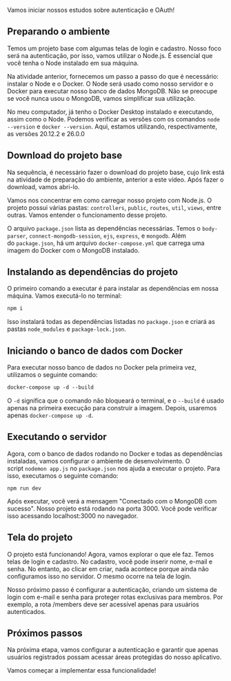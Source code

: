 Vamos iniciar nossos estudos sobre autenticação e OAuth!

## Preparando o ambiente

Temos um projeto base com algumas telas de login e cadastro. Nosso foco será na autenticação, por isso, vamos utilizar o Node.js. É essencial que você tenha o Node instalado em sua máquina.

Na atividade anterior, fornecemos um passo a passo do que é necessário: instalar o Node e o Docker. O Node será usado como nosso servidor e o Docker para executar nosso banco de dados MongoDB. Não se preocupe se você nunca usou o MongoDB, vamos simplificar sua utilização.

No meu computador, já tenho o Docker Desktop instalado e executando, assim como o Node. Podemos verificar as versões com os comandos `node --version` e `docker --version`. Aqui, estamos utilizando, respectivamente, as versões 20.12.2 e 26.0.0

## Download do projeto base

Na sequência, é necessário fazer o download do projeto base, cujo link está na atividade de preparação do ambiente, anterior a este vídeo. Após fazer o download, vamos abri-lo.

Vamos nos concentrar em como carregar nosso projeto com Node.js. O projeto possui várias pastas: `controllers`, `public`, `routes`, `util`, `views`, entre outras. Vamos entender o funcionamento desse projeto.

O arquivo `package.json` lista as dependências necessárias. Temos o `body-parser`, `connect-mongodb-session`, `ejs`, `express`, e `mongodb`. Além do `package.json`, há um arquivo `docker-compose.yml` que carrega uma imagem do Docker com o MongoDB instalado.

## Instalando as dependências do projeto

O primeiro comando a executar é para instalar as dependências em nossa máquina. Vamos executá-lo no terminal:

```css
npm i
```

Isso instalará todas as dependências listadas no `package.json` e criará as pastas `node_modules` e `package-lock.json`.

## Iniciando o banco de dados com Docker

Para executar nosso banco de dados no Docker pela primeira vez, utilizamos o seguinte comando:

```css
docker-compose up -d --build
```

O `-d` significa que o comando não bloqueará o terminal, e o `--build` é usado apenas na primeira execução para construir a imagem. Depois, usaremos apenas `docker-compose up -d`.

## Executando o servidor

Agora, com o banco de dados rodando no Docker e todas as dependências instaladas, vamos configurar o ambiente de desenvolvimento. O script `nodemon app.js` no `package.json` nos ajuda a executar o projeto. Para isso, executamos o seguinte comando:

```undefined
npm run dev
```

Após executar, você verá a mensagem "Conectado com o MongoDB com sucesso". Nosso projeto está rodando na porta 3000. Você pode verificar isso acessando localhost:3000 no navegador.

## Tela do projeto

O projeto está funcionando! Agora, vamos explorar o que ele faz. Temos telas de login e cadastro. No cadastro, você pode inserir nome, e-mail e senha. No entanto, ao clicar em criar, nada acontece porque ainda não configuramos isso no servidor. O mesmo ocorre na tela de login.

Nosso próximo passo é configurar a autenticação, criando um sistema de login com e-mail e senha para proteger rotas exclusivas para membros. Por exemplo, a rota /members deve ser acessível apenas para usuários autenticados.

## Próximos passos

Na próxima etapa, vamos configurar a autenticação e garantir que apenas usuários registrados possam acessar áreas protegidas do nosso aplicativo.

Vamos começar a implementar essa funcionalidade!